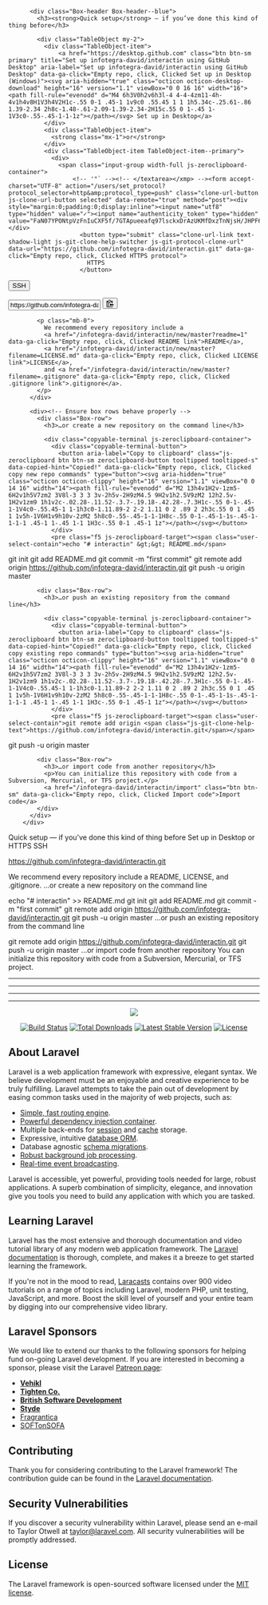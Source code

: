 <div class="Box Box--spacious js-git-clone-help-container">

          <div class="Box-header Box-header--blue">
            <h3><strong>Quick setup</strong> — if you’ve done this kind of thing before</h3>

            <div class="TableObject my-2">
              <div class="TableObject-item">
                  <a href="https://desktop.github.com" class="btn btn-sm primary" title="Set up infotegra-david/interactin using GitHub Desktop" aria-label="Set up infotegra-david/interactin using GitHub Desktop" data-ga-click="Empty repo, click, Clicked Set up in Desktop (Windows)"><svg aria-hidden="true" class="octicon octicon-desktop-download" height="16" version="1.1" viewBox="0 0 16 16" width="16"><path fill-rule="evenodd" d="M4 6h3V0h2v6h3l-4 4-4-4zm11-4h-4v1h4v8H1V3h4V2H1c-.55 0-1 .45-1 1v9c0 .55.45 1 1 1h5.34c-.25.61-.86 1.39-2.34 2h8c-1.48-.61-2.09-1.39-2.34-2H15c.55 0 1-.45 1-1V3c0-.55-.45-1-1-1z"></path></svg> Set up in Desktop</a>
              </div>
              <div class="TableObject-item">
                <strong class="mx-1">or</strong>
              </div>
              <div class="TableObject-item TableObject-item--primary">
                <div>
                  <span class="input-group width-full js-zeroclipboard-container">
                      <!-- '"` --><!-- </textarea></xmp> --><form accept-charset="UTF-8" action="/users/set_protocol?protocol_selector=http&amp;protocol_type=push" class="clone-url-button js-clone-url-button selected" data-remote="true" method="post"><div style="margin:0;padding:0;display:inline"><input name="utf8" type="hidden" value="✓"><input name="authenticity_token" type="hidden" value="FaN07YPONtpVzFnIuCXF5f/7GTApueeafq97lsckxDrAzUKMfDxzTnNjsH/JHPF6kXJRNzh6V1Eoyq4/yB18EQ=="></div>
                        <button type="submit" class="clone-url-link text-shadow-light js-git-clone-help-switcher js-git-protocol-clone-url" data-url="https://github.com/infotegra-david/interactin.git" data-ga-click="Empty repo, click, Clicked HTTPS protocol">
                          HTTPS
                        </button>
</form>                      <!-- '"` --><!-- </textarea></xmp> -->
<form accept-charset="UTF-8" action="/users/set_protocol?protocol_selector=ssh&amp;protocol_type=push" class="clone-url-button js-clone-url-button" data-remote="true" method="post"><div style="margin:0;padding:0;display:inline"><input name="utf8" type="hidden" value="✓"><input name="authenticity_token" type="hidden" value="2S3KrAhadzng4acd8fVkMQEgzIfq3QMXGiCoBs/NQKMMQ/zN96gyrcZOTqqAzFCub6mEgPses9xMRX2vwPT4iA=="></div>
                        <button type="submit" class="clone-url-link text-shadow-light js-git-clone-help-switcher js-git-protocol-clone-url" data-url="git@github.com:infotegra-david/interactin.git" data-ga-click="Empty repo, click, Clicked SSH protocol">
                          SSH
                        </button>
</form>                    <input type="text" readonly="" spellcheck="false" class="form-control input-sm input-monospace rounded-0 width-full js-git-clone-help-field js-zeroclipboard-target" value="https://github.com/infotegra-david/interactin.git" aria-label="Clone URL">
                    <span class="clone-url-button url-box-clippy">
                      <button aria-label="Copy to clipboard" class="js-zeroclipboard btn btn-sm zeroclipboard-button tooltipped tooltipped-s" data-copied-hint="Copied!" data-ga-click="Empty repo, click, Clicked copy URL" type="button"><svg aria-hidden="true" class="octicon octicon-clippy" height="16" version="1.1" viewBox="0 0 14 16" width="14"><path fill-rule="evenodd" d="M2 13h4v1H2v-1zm5-6H2v1h5V7zm2 3V8l-3 3 3 3v-2h5v-2H9zM4.5 9H2v1h2.5V9zM2 12h2.5v-1H2v1zm9 1h1v2c-.02.28-.11.52-.3.7-.19.18-.42.28-.7.3H1c-.55 0-1-.45-1-1V4c0-.55.45-1 1-1h3c0-1.11.89-2 2-2 1.11 0 2 .89 2 2h3c.55 0 1 .45 1 1v5h-1V6H1v9h10v-2zM2 5h8c0-.55-.45-1-1-1H8c-.55 0-1-.45-1-1s-.45-1-1-1-1 .45-1 1-.45 1-1 1H3c-.55 0-1 .45-1 1z"></path></svg></button>
                    </span>
                  </span>
                </div>
              </div>
            </div>

            <p class="mb-0">
              We recommend every repository include a
              <a href="/infotegra-david/interactin/new/master?readme=1" data-ga-click="Empty repo, click, Clicked README link">README</a>,
              <a href="/infotegra-david/interactin/new/master?filename=LICENSE.md" data-ga-click="Empty repo, click, Clicked LICENSE link">LICENSE</a>,
              and <a href="/infotegra-david/interactin/new/master?filename=.gitignore" data-ga-click="Empty repo, click, Clicked .gitignore link">.gitignore</a>.
            </p>
          </div>

          <div><!-- Ensure box rows behave properly -->
            <div class="Box-row">
              <h3>…or create a new repository on the command line</h3>

              <div class="copyable-terminal js-zeroclipboard-container">
                <div class="copyable-terminal-button">
                  <button aria-label="Copy to clipboard" class="js-zeroclipboard btn btn-sm zeroclipboard-button tooltipped tooltipped-s" data-copied-hint="Copied!" data-ga-click="Empty repo, click, Clicked copy new repo commands" type="button"><svg aria-hidden="true" class="octicon octicon-clippy" height="16" version="1.1" viewBox="0 0 14 16" width="14"><path fill-rule="evenodd" d="M2 13h4v1H2v-1zm5-6H2v1h5V7zm2 3V8l-3 3 3 3v-2h5v-2H9zM4.5 9H2v1h2.5V9zM2 12h2.5v-1H2v1zm9 1h1v2c-.02.28-.11.52-.3.7-.19.18-.42.28-.7.3H1c-.55 0-1-.45-1-1V4c0-.55.45-1 1-1h3c0-1.11.89-2 2-2 1.11 0 2 .89 2 2h3c.55 0 1 .45 1 1v5h-1V6H1v9h10v-2zM2 5h8c0-.55-.45-1-1-1H8c-.55 0-1-.45-1-1s-.45-1-1-1-1 .45-1 1-.45 1-1 1H3c-.55 0-1 .45-1 1z"></path></svg></button>
                </div>
                <pre class="f5 js-zeroclipboard-target"><span class="user-select-contain">echo "# interactin" &gt;&gt; README.md</span>
<span class="user-select-contain">git init</span>
<span class="user-select-contain">git add README.md</span>
<span class="user-select-contain">git commit -m "first commit"</span>
<span class="user-select-contain">git remote add origin <span class="js-git-clone-help-text">https://github.com/infotegra-david/interactin.git</span></span>
<span class="user-select-contain mb-0">git push -u origin master</span>
</pre>
              </div>
            </div>

            <div class="Box-row">
              <h3>…or push an existing repository from the command line</h3>

              <div class="copyable-terminal js-zeroclipboard-container">
                <div class="copyable-terminal-button">
                  <button aria-label="Copy to clipboard" class="js-zeroclipboard btn btn-sm zeroclipboard-button tooltipped tooltipped-s" data-copied-hint="Copied!" data-ga-click="Empty repo, click, Clicked copy existing repo commands" type="button"><svg aria-hidden="true" class="octicon octicon-clippy" height="16" version="1.1" viewBox="0 0 14 16" width="14"><path fill-rule="evenodd" d="M2 13h4v1H2v-1zm5-6H2v1h5V7zm2 3V8l-3 3 3 3v-2h5v-2H9zM4.5 9H2v1h2.5V9zM2 12h2.5v-1H2v1zm9 1h1v2c-.02.28-.11.52-.3.7-.19.18-.42.28-.7.3H1c-.55 0-1-.45-1-1V4c0-.55.45-1 1-1h3c0-1.11.89-2 2-2 1.11 0 2 .89 2 2h3c.55 0 1 .45 1 1v5h-1V6H1v9h10v-2zM2 5h8c0-.55-.45-1-1-1H8c-.55 0-1-.45-1-1s-.45-1-1-1-1 .45-1 1-.45 1-1 1H3c-.55 0-1 .45-1 1z"></path></svg></button>
                </div>
                <pre class="f5 js-zeroclipboard-target"><span class="user-select-contain">git remote add origin <span class="js-git-clone-help-text">https://github.com/infotegra-david/interactin.git</span></span>
<span class="user-select-contain">git push -u origin master</span></pre>
              </div>
            </div>

            <div class="Box-row">
              <h3>…or import code from another repository</h3>
              <p>You can initialize this repository with code from a Subversion, Mercurial, or TFS project.</p>
              <a href="/infotegra-david/interactin/import" class="btn btn-sm" data-ga-click="Empty repo, click, Clicked Import code">Import code</a>
            </div>
          </div>
        </div>






























Quick setup — if you’ve done this kind of thing before
 Set up in Desktop	or	
 HTTPS
 SSH

https://github.com/infotegra-david/interactin.git

We recommend every repository include a README, LICENSE, and .gitignore.
…or create a new repository on the command line

echo "# interactin" >> README.md
git init
git add README.md
git commit -m "first commit"
git remote add origin https://github.com/infotegra-david/interactin.git
git push -u origin master
…or push an existing repository from the command line

git remote add origin https://github.com/infotegra-david/interactin.git
git push -u origin master
…or import code from another repository
You can initialize this repository with code from a Subversion, Mercurial, or TFS project.



----------------------------------------
----------------------------------------
----------------------------------------
----------------------------------------


<p align="center"><img src="https://laravel.com/assets/img/components/logo-laravel.svg"></p>

<p align="center">
<a href="https://travis-ci.org/laravel/framework"><img src="https://travis-ci.org/laravel/framework.svg" alt="Build Status"></a>
<a href="https://packagist.org/packages/laravel/framework"><img src="https://poser.pugx.org/laravel/framework/d/total.svg" alt="Total Downloads"></a>
<a href="https://packagist.org/packages/laravel/framework"><img src="https://poser.pugx.org/laravel/framework/v/stable.svg" alt="Latest Stable Version"></a>
<a href="https://packagist.org/packages/laravel/framework"><img src="https://poser.pugx.org/laravel/framework/license.svg" alt="License"></a>
</p>

## About Laravel

Laravel is a web application framework with expressive, elegant syntax. We believe development must be an enjoyable and creative experience to be truly fulfilling. Laravel attempts to take the pain out of development by easing common tasks used in the majority of web projects, such as:

- [Simple, fast routing engine](https://laravel.com/docs/routing).
- [Powerful dependency injection container](https://laravel.com/docs/container).
- Multiple back-ends for [session](https://laravel.com/docs/session) and [cache](https://laravel.com/docs/cache) storage.
- Expressive, intuitive [database ORM](https://laravel.com/docs/eloquent).
- Database agnostic [schema migrations](https://laravel.com/docs/migrations).
- [Robust background job processing](https://laravel.com/docs/queues).
- [Real-time event broadcasting](https://laravel.com/docs/broadcasting).

Laravel is accessible, yet powerful, providing tools needed for large, robust applications. A superb combination of simplicity, elegance, and innovation give you tools you need to build any application with which you are tasked.

## Learning Laravel

Laravel has the most extensive and thorough documentation and video tutorial library of any modern web application framework. The [Laravel documentation](https://laravel.com/docs) is thorough, complete, and makes it a breeze to get started learning the framework.

If you're not in the mood to read, [Laracasts](https://laracasts.com) contains over 900 video tutorials on a range of topics including Laravel, modern PHP, unit testing, JavaScript, and more. Boost the skill level of yourself and your entire team by digging into our comprehensive video library.

## Laravel Sponsors

We would like to extend our thanks to the following sponsors for helping fund on-going Laravel development. If you are interested in becoming a sponsor, please visit the Laravel [Patreon page](http://patreon.com/taylorotwell):

- **[Vehikl](http://vehikl.com)**
- **[Tighten Co.](https://tighten.co)**
- **[British Software Development](https://www.britishsoftware.co)**
- **[Styde](https://styde.net)**
- [Fragrantica](https://www.fragrantica.com)
- [SOFTonSOFA](https://softonsofa.com/)

## Contributing

Thank you for considering contributing to the Laravel framework! The contribution guide can be found in the [Laravel documentation](http://laravel.com/docs/contributions).

## Security Vulnerabilities

If you discover a security vulnerability within Laravel, please send an e-mail to Taylor Otwell at taylor@laravel.com. All security vulnerabilities will be promptly addressed.

## License

The Laravel framework is open-sourced software licensed under the [MIT license](http://opensource.org/licenses/MIT).
